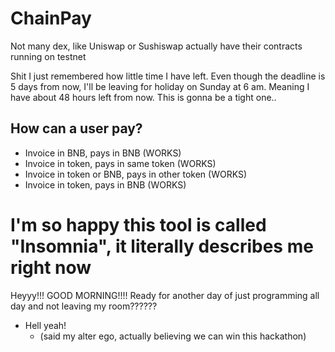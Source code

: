 # ChainPay

Not many dex, like Uniswap or Sushiswap actually have their contracts running on testnet


Shit I just remembered how little time I have left. Even though the deadline is 5 days from now, I'll be leaving for holiday on Sunday at 6 am. Meaning I have about 48 hours left from now. This is gonna be a tight one..

## How can a user pay?
- Invoice in BNB, pays in BNB (WORKS)
- Invoice in token, pays in same token (WORKS)
- Invoice in token or BNB, pays in other token (WORKS)
- Invoice in token, pays in BNB (WORKS)

# I'm so happy this tool is called "Insomnia", it literally describes me right now

Heyyy!!! GOOD MORNING!!!! Ready for another day of just programming all day and not leaving my room??????
- Hell yeah!
  - (said my alter ego, actually believing we can win this hackathon)